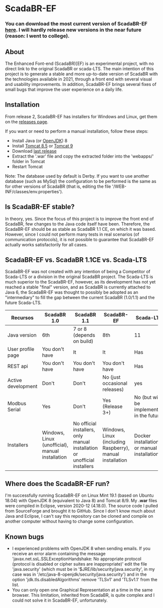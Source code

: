 # ScadaBR-EF

### You can download the most current version of ScadaBR-EF [here](https://github.com/celsou/ScadaBR-EF/releases/latest). I will hardly release new versions in the near future (reason: I went to college).

## About
The Enhanced Font-end (ScadaBR)[EF) is an experimental project, with no direct link to the original ScadaBR or scada-LTS. The main intention of this project is to generate a stable and more up-to-date version of ScadaBR with the technologies available in 2021, through a front end with several visual and usability improvements. In addition, ScadaBR-EF brings several fixes of small bugs that improve the user experience on a daily life.

## Installation
From release 2, ScadaBR-EF has installers for Windows and Linux, get them on the [releases page](https://github.com/celsou/ScadaBR-EF/releases/latest/).

If you want or need to perform a manual installation, follow these steps:
- Install Java (or [OpenJDK](https://adoptopenjdk.net/releases.html?variant=openjdk8&jvmVariant=hotspot)) 8
- Install [Tomcat 8.5](https://tomcat.apache.org/download-80.cgi) or [Tomcat 9](https://tomcat.apache.org/download-90.cgi)
- Download [last release](https://github.com/celsou/ScadaBR-EF/releases/latest/)
- Extract the '.war' file and copy the extracted folder into the 'webapps/' folder in Tomcat
- Restart Tomcat

Note: The database used by default is Derby. If you want to use another database (such as MySql) the configuration to be performed is the same as for other versions of ScadaBR (that is, editing the file '/WEB-INF/classes/env.properties').


## Is ScadaBR-EF stable?
In theory, yes. Since the focus of this project is to improve the front end of ScadaBR, few changes to the Java code itself have been. Therefore, the ScadaBR-EF should be as stable as ScadaBR 1.1 CE, on which it was based. However, since I could not perform many tests in real scenarios (of communication protocols), it is not possible to guarantee that ScadaBR-EF actually works satisfactorily for all cases.

## ScadaBR-EF vs. ScadaBR 1.1CE vs. Scada-LTS
ScadaBR-EF was not created with any intention of being a Competitor of Scada-LTS or a division in the original ScadaBR project. The Scada-LTS is much superior to the ScadaBR-EF, however, as its development has not yet reached a stable "final" version, and as ScadaBR is currently attached to Java 6, the ScadaBR-EF was thought to possibly be adopted as an "intermediary" to fill the gap between the current ScadaBR (1.0/1.1) and the future Scada-LTS.



Recursos   | ScadaBR 1.0 | ScadaBR 1.1 | ScadaBR-EF | Scada-LTS
---------- | ----------- | ----------- | ---------- | ---------
Java version | 6th | 7 or 8 (depends on build) | 8th | 11
User profile page | You don't have | It | It | Has
REST api | You don't have | You don't have | You don't have | Has
Active development | Don't | Don't | No (just occasional releases) | yes
Modbus Serial | Yes | Don't | Yes (Release 3+) | No (but will be implemented in the future)
Installers | Windows, Linux (unofficial), manual installation | No official installers, only manual installation or unofficial installers | Windows, Linux (including Raspberry), manual installation | Docker installation or manual installation


## Where does the ScadaBR-EF run?
I'm successfully running ScadaBR-EF on Linux Mint 19.1 (based on Ubuntu 18.04) with OpenJDK 8 (equivalent to Java 8) and Tomcat 8/9.
My **.war** files were compiled in Eclipse, version 2020-12 (4.18.0).
The source code I pulled from SourceForge and brought it to GitHub. Since I don't know much about Java and Eclipse, I can't say this repository can be cloned and compile on another computer without having to change some configuration.

## Known bugs
- I experienced problems with OpenJDK 8 when sending emails. If you receive an error alarm containing the message 'javax.net.ssL.SSLExceptionHandshake: No appropriate protocol (protocol is disabled or cipher suites are inappropriate)' edit the file 'java.security' (which must be in '$JRE/lib/security/java.security', in my case was in '/etc/java-8-openjdk/security/java.security') and in the option 'jdk.tls.disabledAlgorithms' remove 'TLSv1' and 'TLSv1.1' from the list.
- You can only open one Graphical Representation at a time in the same browser. This limitation, inherited from ScadaBR, is quite complex and I could not solve it in ScadaBR-EF, unfortunately.
